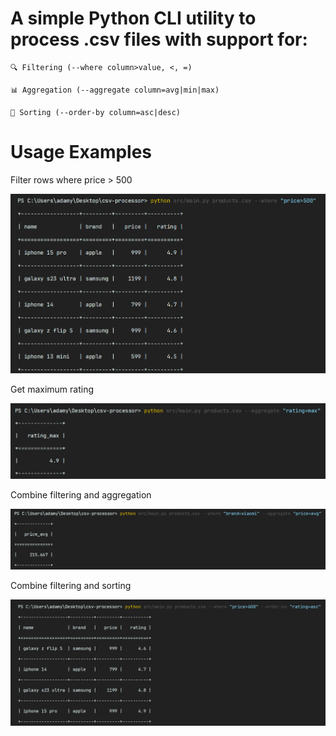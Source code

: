 # A simple Python CLI utility to process .csv files with support for:

    🔍 Filtering (--where column>value, <, =)

    📊 Aggregation (--aggregate column=avg|min|max)

    🔽 Sorting (--order-by column=asc|desc)

# Usage Examples

Filter rows where price > 500

![screen1](https://github.com/AdamyanRobert/csv-processor/blob/master/screen1.png)


Get maximum rating

![screen2](https://github.com/AdamyanRobert/csv-processor/blob/master/screen2.png)


Combine filtering and aggregation

![screen3](https://github.com/AdamyanRobert/csv-processor/blob/master/screen3.png)


Combine filtering and sorting

![screen4](https://github.com/AdamyanRobert/csv-processor/blob/master/screen4.png)

